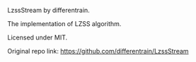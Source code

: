 ﻿LzssStream by differentrain.

The implementation of LZSS algorithm.

Licensed under MIT.

Original repo link: https://github.com/differentrain/LzssStream